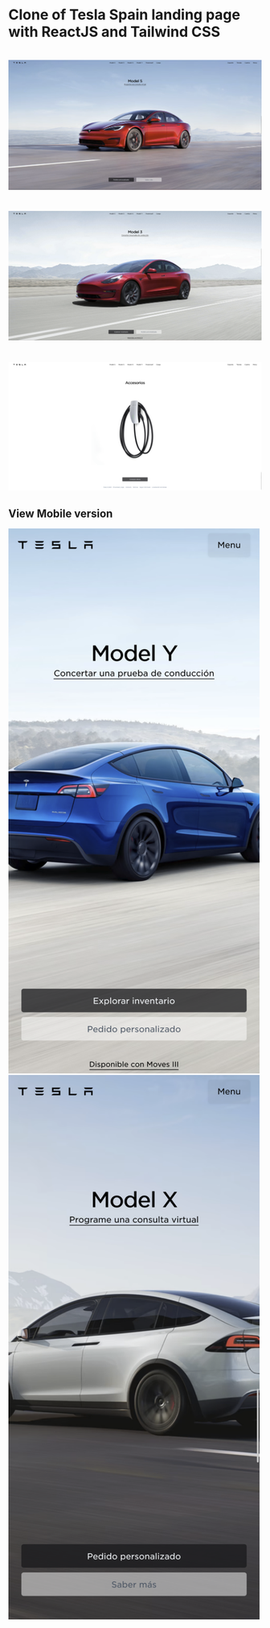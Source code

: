 # Clone of Tesla Spain landing page with ReactJS and Tailwind CSS

#

![Tesla 1](public/captures/Capture1.png)

#

![Tesla 2](public/captures/Capture2.png)

#

![Tesla 3](public/captures/Capture3.png)

## View Mobile version

<img src="public/captures/ViewMobile1.png" width="500"><img src="public/captures/ViewMobile2.png" width="500">
